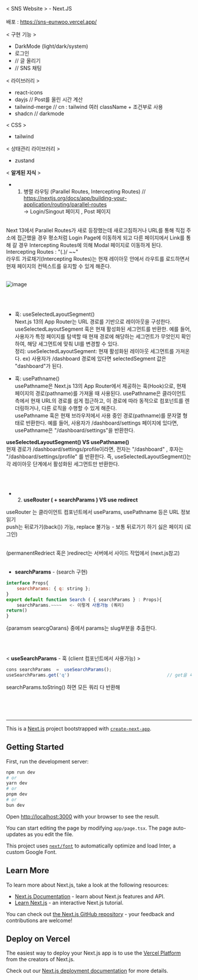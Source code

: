 < SNS Website > - Next.JS <br/><br/>
배포 : https://sns-eunwoo.vercel.app/

< 구현 기능 >
- DarkMode (light/dark/system)
- 로그인
- // 글 올리기
- // SNS 채팅


< 라이브러리 >
- react-icons 
- dayjs  // Post를 올린 시간 계산
- tailwind-merge   // cn : tailwind 여러 className + 조건부로 사용
- shadcn   // darkmode

< CSS >
- tailwind

< 상태관리 라이브러리 >
- zustand

< **알게된 지식** >

- 1. 병렬 라우팅 (Parallel Routes, Intercepting Routes)    // https://nextjs.org/docs/app/building-your-application/routing/parallel-routes
<br/> -> Login/Singout 페이지 , Post 페이지
<br/>
Next 13에서 Parallel Routes가 새로 등장했는데 새로고침하거나 URL를 통해 직접 주소에 접근했을 경우 평소처럼 Login Page에 이동하게 되고 다른 페이지에서 Link를 통해 갈 경우 Intercepting Routes에 의해 Modal 페이지로 이동하게 된다.   Intercepting Routes : "(.)/ ~~"
<br/> 라우트 가로채기(Intercepting Routes)는 현재 레이아웃 안에서 라우트를 로드하면서 현재 페이지의 컨텍스트를 유지할 수 있게 해준다.
<br/><br/>

![image](https://github.com/user-attachments/assets/ef2892a7-80fb-4eb6-aeb0-c946cca9ec09)

<br/><br/>
- 훅: useSelectedLayoutSegment() <br/>
Next.js 13의 App Router는 URL 경로를 기반으로 레이아웃을 구성한다. <br/>
useSelectedLayoutSegment 훅은 현재 활성화된 세그먼트를 반환한. 예를 들어, 사용자가 특정 페이지를 탐색할 때 현재 경로에 해당하는 세그먼트가 무엇인지 확인하여, 해당 세그먼트에 맞춰 UI를 변경할 수 있다.<br/>
정리: useSelectedLayoutSegment: 현재 활성화된 레이아웃 세그먼트를 가져온다. ex) 사용자가 /dashboard 경로에 있다면 selectedSegment 값은 "dashboard"가 된다.

- 훅:  usePathname() <br/>
usePathname은 Next.js 13의 App Router에서 제공하는 훅(Hook)으로, 현재 페이지의 경로(pathname)를 가져올 때 사용된다. usePathname은 클라이언트 측에서 현재 URL의 경로를 쉽게 접근하고, 이 경로에 따라 동적으로 컴포넌트를 렌더링하거나, 다른 로직을 수행할 수 있게 해준다. <br/>
usePathname 훅은 현재 브라우저에서 사용 중인 경로(pathname)를 문자열 형태로 반환한다. 예를 들어, 사용자가 /dashboard/settings 페이지에 있다면, usePathname은 "/dashboard/settings"을 반환한다.

**useSelectedLayoutSegment() VS usePathname()** <br/>
현재 경로가 /dashboard/settings/profile이라면, 전자는 "/dashboard" , 후자는 "/dashboard/settings/profile" 를 반환한다. 즉, useSelectedLayoutSegment()는 각 레이아웃 단계에서 활성화된 세그먼트만 반환한다.

<br/><br/>

- 2. **useRouter ( + searchParams ) VS use redirect** <br/>

useRouter 는 클라이언트 컴포넌트에서   useParams, usePathname 등은  URL 정보 읽기  <br/>
push는 뒤로가기(back()) 가능, replace 불가능 - 보통 뒤로가기 하기 싫은 페이지 (로그인) <br/> <br/>

(permanentRedriect 혹은 )redirect는 서버에서 사이드 작업에서    (next.js참고) <br/><br/>


- **searchParams**  - (search 구현)
```javascript
interface Props{
    searchParams: { q: string };
}
export default function Search ( { searchParams } : Props){
    searchParams.~~~~   <- 이렇게 사용가능 (쿼리) 
return()
}
```

{paramsm searcgOarans} 중에서 params는 slug부분을 추출한다.

<br/><br/>

< **useSearchParams**  -  훅   (client 컴포넌트에서 사용가능) >
```javascript
cons searchParams  =  useSearchParams();
useSearchParams.get('q')                                     // get을 써서 괄호안에 원하는 쿼리 넣음
```

searchParams.toString() 하면 모든 쿼리 다 반환해


<br/><br/><br/>

***
This is a [Next.js](https://nextjs.org/) project bootstrapped with [`create-next-app`](https://github.com/vercel/next.js/tree/canary/packages/create-next-app).

## Getting Started

First, run the development server:

```bash
npm run dev
# or
yarn dev
# or
pnpm dev
# or
bun dev
```

Open [http://localhost:3000](http://localhost:3000) with your browser to see the result.

You can start editing the page by modifying `app/page.tsx`. The page auto-updates as you edit the file.

This project uses [`next/font`](https://nextjs.org/docs/basic-features/font-optimization) to automatically optimize and load Inter, a custom Google Font.

## Learn More

To learn more about Next.js, take a look at the following resources:

- [Next.js Documentation](https://nextjs.org/docs) - learn about Next.js features and API.
- [Learn Next.js](https://nextjs.org/learn) - an interactive Next.js tutorial.

You can check out [the Next.js GitHub repository](https://github.com/vercel/next.js/) - your feedback and contributions are welcome!

## Deploy on Vercel

The easiest way to deploy your Next.js app is to use the [Vercel Platform](https://vercel.com/new?utm_medium=default-template&filter=next.js&utm_source=create-next-app&utm_campaign=create-next-app-readme) from the creators of Next.js.

Check out our [Next.js deployment documentation](https://nextjs.org/docs/deployment) for more details.
